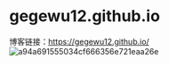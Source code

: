 # gegewu12.github.io
博客链接：https://gegewu12.github.io/
![a94a691555034cf666356e721eaa26e](https://github.com/gegewu12/gegewu12.github.io/assets/100192770/e19a3e76-bbf3-483e-b353-557ea35338cb)
